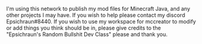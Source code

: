 I'm using this network to publish my mod files for Minecraft Java, and any other projects I may have.
If you wish to help please contact my discord Epsichraun#8440.
If you wish to use my workspace for mccreator to modify or add things you think should be in, please give credits to the "Epsichraun's Random Bullshit Dev Class" please and thank you.

